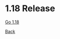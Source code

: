 
# 1.18 Release

[Go 1.18](https://thenewstack.io/go-1-18-the-programming-languages-biggest-release-yet/)


[Back](README.md)